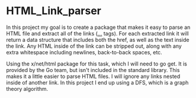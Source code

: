 # HTML_Link_parser

In this project my  goal is to create a package that makes it easy to parse an HTML file and extract all of the links (<a href="">...</a> tags). For each extracted link it will return a data structure that includes both the href, as well as the text inside the link. Any HTML inside of the link can be stripped out, along with any extra whitespace including newlines, back-to-back spaces, etc.

Using the x/net/html package for this task, which I will need to go get. It is provided by the Go team, but isn't included in the standard library. This makes it a little easier to parse HTML files. I will ignore any links nested inside of another link. In this project I end up using a DFS, which is a graph theory algorithm.
